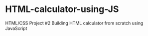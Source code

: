 # HTML-calculator-using-JS
HTML/CSS Project #2 Building HTML calculator from scratch using JavaScript


